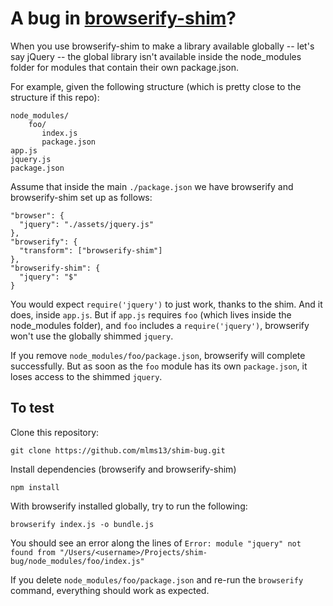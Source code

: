 # A bug in [browserify-shim](https://github.com/thlorenz/browserify-shim)?

When you use browserify-shim to make a library available globally -- let's say jQuery -- the global library isn't available inside the node_modules folder for modules that contain their own package.json.

For example, given the following structure (which is pretty close to the structure if this repo):

```
node_modules/
    foo/
       index.js
       package.json
app.js
jquery.js
package.json
```
Assume that inside the main `./package.json` we have browserify and browserify-shim set up as follows:

```
"browser": {
  "jquery": "./assets/jquery.js"
},
"browserify": {
  "transform": ["browserify-shim"]
},
"browserify-shim": {
  "jquery": "$"
}
```

You would expect `require('jquery')` to just work, thanks to the shim.  And it does, inside `app.js`.  But if `app.js` requires `foo` (which lives inside the node_modules folder), and `foo` includes a `require('jquery')`, browserify won't use the globally shimmed `jquery`.

If you remove `node_modules/foo/package.json`, browserify will complete successfully. But as soon as the `foo` module has its own `package.json`, it loses access to the shimmed `jquery`.

## To test

Clone this repository:

`git clone https://github.com/mlms13/shim-bug.git`

Install dependencies (browserify and browserify-shim)

`npm install`

With browserify installed globally, try to run the following:

`browserify index.js -o bundle.js`

You should see an error along the lines of `Error: module "jquery" not found from "/Users/<username>/Projects/shim-bug/node_modules/foo/index.js"`

If you delete `node_modules/foo/package.json` and re-run the `browserify` command, everything should work as expected.
